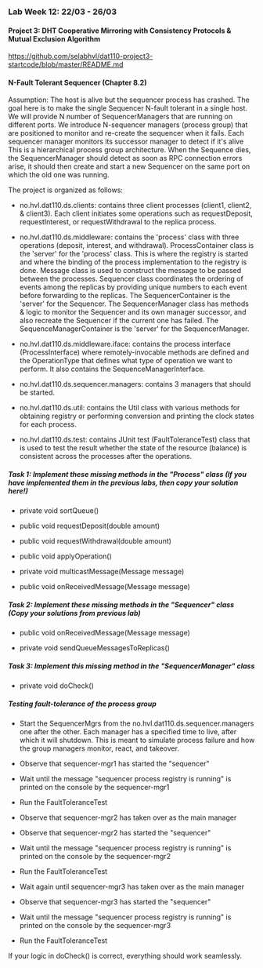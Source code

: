### Lab Week 12: 22/03 - 26/03

#### Project 3: DHT Cooperative Mirroring with Consistency Protocols & Mutual Exclusion Algorithm
https://github.com/selabhvl/dat110-project3-startcode/blob/master/README.md


#### N-Fault Tolerant Sequencer (Chapter 8.2)

Assumption: The host is alive but the sequencer process has crashed.
The goal here is to make the single Sequencer N-fault tolerant in a single host. We will provide N number of SequencerManagers that are running on different ports.
We introduce N-sequencer managers (process group) that are positioned to monitor and re-create the sequencer when it fails. Each sequencer manager monitors its successor manager to detect if it's alive
This is a hierarchical process group architecture.
When the Sequence dies, the SequencerManager should detect as soon as RPC connection errors arise, it should then create and start a new Sequencer on the same port on which the old one was running.

The project is organized as follows:

- no.hvl.dat110.ds.clients: contains three client processes (client1, client2, & client3). Each client initiates some operations such as requestDeposit, requestInterest, or requestWithdrawal to the replica process. 

- no.hvl.dat110.ds.middleware: contains the 'process' class with three operations (deposit, interest, and withdrawal). ProcessContainer class is the 'server' for the 'process' class. This is where the registry is started and where the binding of the process implementation to the registry is done. Message class is used to construct the message to be passed between the processes. Sequencer class coordinates the ordering of events among the replicas by providing unique numbers to each event before forwarding to the replicas. The SequencerContainer is the 'server' for the Sequencer. The SequencerManager class has methods & logic to monitor the Sequencer and its own manager successor, and also recreate the Sequencer if the current one has failed. The SequenceManagerContainer is the 'server' for the SequencerManager.

- no.hvl.dat110.ds.middleware.iface: contains the process interface (ProcessInterface) where remotely-invocable methods are defined and the OperationType that defines what type of operation we want to perform. It also contains the SequenceManagerInterface.

- no.hvl.dat110.ds.sequencer.managers: contains 3 managers that should be started.

- no.hvl.dat110.ds.util: contains the Util class with various methods for obtaining registry or performing conversion and printing the clock states for each process.

- no.hvl.dat110.ds.test: contains JUnit test (FaultToleranceTest) class that is used to test the result whether the state of the resource (balance) is consistent across the processes after the operations.


##### Task 1: Implement these missing methods in the "Process" class (If you have implemented them in the previous labs, then copy your solution here!)

- private void sortQueue()

- public void requestDeposit(double amount)

- public void requestWithdrawal(double amount)

- public void applyOperation()

- private void multicastMessage(Message message)

- public void onReceivedMessage(Message message)

##### Task 2: Implement these missing methods in the "Sequencer" class (Copy your solutions from previous lab)

- public void onReceivedMessage(Message message)

- private void sendQueueMessagesToReplicas()

##### Task 3: Implement this missing method in the "SequencerManager" class

- private void doCheck()

##### Testing fault-tolerance of the process group

- Start the SequencerMgrs from the no.hvl.dat110.ds.sequencer.managers one after the other. Each manager has a specified time to live, after which it will shutdown. This is meant to simulate process failure and how the group managers monitor, react, and takeover.
- Observe that sequencer-mgr1 has started the "sequencer"
- Wait until the message "sequencer process registry is running" is printed on the console by the sequencer-mgr1
- Run the FaultToleranceTest

- Observe that sequencer-mgr2 has taken over as the main manager
- Observe that sequencer-mgr2 has started the "sequencer"
- Wait until the message "sequencer process registry is running" is printed on the console by the sequencer-mgr2
- Run the FaultToleranceTest

- Wait again until sequencer-mgr3 has taken over as the main manager
- Observe that sequencer-mgr3 has started the "sequencer"
- Wait until the message "sequencer process registry is running" is printed on the console by the sequencer-mgr3
- Run the FaultToleranceTest

If your logic in doCheck() is correct, everything should work seamlessly.